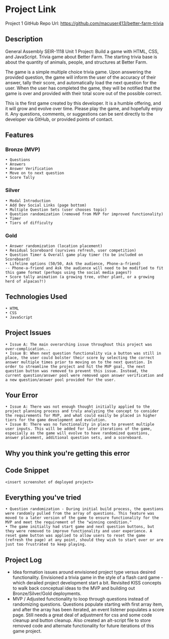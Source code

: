 # Project Link
Project 1 GitHub Repo Url: https://github.com/macuser413/better-farm-trivia

## Description
General Assembly SEIR-1118 Unit 1 Project: Build a game with HTML, CSS, and JavaScript.
Trivia game about Better Farm.
The starting trivia base is about the quantity of animals, people, and structures at Better Farm.

The game is a simple multiple choice trivia game. Upon answering the provided question, the game will inform the user of the accuracy of their answer, tally their score, and automatically load the next question for the user. When the user has completed the game, they will be notified that the game is over and provided with their total score out of the possible correct. 

This is the first game created by this developer. It is a humble offering, and it will grow and evolve over time. Please play the game, and hopefully enjoy it. Any questions, comments, or suggestions can be sent directly to the developer via GitHub, or provided points of contact.

## Features
### Bronze (MVP)
    • Questions
    • Answers
    • Answer Verification
    • Move on to next question
    • Score Tally

### Silver
    • Modal Introduction
    • Add Dev Social Links (page bottom)
    • Multiple Question Sets (user chooses topic)
    • Question randomization (removed from MVP for improved functionality)
    • Timer
    • Tiers of difficulty

### Gold
    • Answer randomization (location placement)
    • Residual Scoreboard (survives refresh, user competition)
    • Question Timer & Overall game play timer (to be included on Scoreboard)
    • Lifeline options (50/50, Ask the audience, Phone-a-friend)
    -- Phone-a-friend and Ask the audience will need to be modified to fit this game format (perhaps using the social media pages?)
    • Score tally animation (a growing tree, other plant, or a growing herd of alpacas?!)

## Technologies Used
    • HTML
    • CSS
    • JavaScript

## Project Issues
    • Issue A: The main overarching issue throughout this project was over-complication...
    • Issue B: When next question functionality via a button was still in place, the user could bolster their score by selecting the correct answer multiple times prior to moving on to the next question. In order to streamline the project and hit the MVP goal, the next question button was removed to prevent this issue. Instead, the current question/answer pool were removed upon answer verification and a new question/answer pool provided for the user.

## Your Error
    • Issue A: There was not enough thought initially applied to the project planning process and truly analyzing the concept to consider the requirements for MVP, and what could easily be placed in higher tiers for the game development and evolution. 
    • Issue B: There was no functionality in place to prevent multiple user inputs. This will be added for later iterations of the game, especially as the game will evolve to have randomized questions, answer placement, additional question sets, and a scoreboard.

## Why you think you're getting this error

## Code Snippet

```
<insert screenshot of deployed project>
```

## Everything you've tried
    • Question randomization - During initial build process, the questions were randomly pulled from the array of questions. This feature was moved to a later version of the game to ensure functionality for the MVP and meet the requirement of the "winning condition."
    • The game initially had start game and next question buttons, but they were removed to improve functionality and user experience. A reset game button was applied to allow users to reset the game (refresh the page) at any point, should they wish to start over or are just too frustrated to keep playing. 


## Project Log
- Idea formation issues around envisioned project type versus desired functionality. Envisioned a trivia game in the style of a flash card game - which derailed project development start a bit. Revisited KISS concepts to walk back conceptual ideas to the MVP and building out Bronze/Silver/Gold deployments.
- MVP / Adjusted functionality to loop through questions instead of randomizing questions. Questions populate starting with first array item, and after the array has been iterated, an event listener populates a score page. Still needs a great deal of adjustment for css and some code cleanup and button cleanup. Also created an alt-script file to store removed code and alternate functionality for future iterations of this game project.
